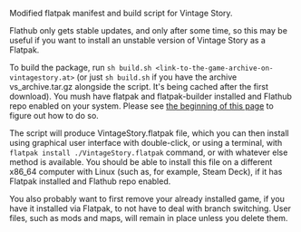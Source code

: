 Modified flatpak manifest and build script for Vintage Story.

Flathub only gets stable updates, and only after some time, so this may be useful if you want to install an unstable version of Vintage Story as a Flatpak.

To build the package, run `sh build.sh <link-to-the-game-archive-on-vintagestory.at>` (or just `sh build.sh` if you have the archive vs\_archive.tar.gz alongside the script. It's being cached after the first download). You mush have flatpak and flatpak-builder installed and Flathub repo enabled on your system. Please see [the beginning of this page](https://docs.flatpak.org/en/latest/first-build.html) to figure out how to do so.

The script will produce VintageStory.flatpak file, which you can then install using graphical user interface with double-click, or using a terminal, with `flatpak install ./VintageStory.flatpak` command, or with whatever else method is available. You should be able to install this file on a different x86\_64 computer with Linux (such as, for example, Steam Deck), if it has Flatpak installed and Flathub repo enabled.

You also probably want to first remove your already installed game, if you have it installed via Flatpak, to not have to deal with branch switching. User files, such as mods and maps, will remain in place unless you delete them.

